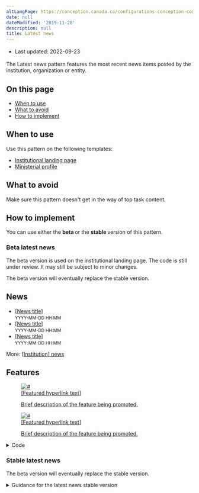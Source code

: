 ```yaml
---
altLangPage: https://conception.canada.ca/configurations-conception-communes/nouveautes.html
date: null
dateModified: '2019-11-28'
description: null
title: Latest news
---
```



<div class="row">
 <div class="col-md-12 pull-left">
  <ul class="list-inline small mrgn-bttm-sm" id="list-inline-desktop-only" style="line-height:1.65em">
   <li class="mrgn-rght-lg">
    Last updated: 2022-09-23
   </li>
  </ul>
 </div>
</div>

<section>
 <p>
  The Latest news pattern features the most recent news items posted by the institution, organization or entity.
 </p>
 <section>
  <h2>
   On this page
  </h2>
  <ul>
   <li>
    <a href="#when">
     When to use
    </a>
   </li>
   <li>
    <a href="#cautions">
     What to avoid
    </a>
   </li>
   <li>
    <a href="#how">
     How to implement
    </a>
   </li>
  </ul>
 </section>
 <section>
  <h2 id="when">
   When to use
  </h2>
  <p>
   Use this pattern on the following templates:
  </p>
  <ul>
   <li>
    <a href="../mandatory-templates/institutional-profile-pages.html">
     Institutional landing page
    </a>
   </li>
   <li>
    <a href="../mandatory-templates/ministerial-profile-pages.html">
     Ministerial profile
    </a>
   </li>
  </ul>
 </section>
 <section>
  <h2 id="cautions">
   What to avoid
  </h2>
  <p>
   Make sure this pattern doesn't get in the way of top task content.
  </p>
 </section>
 <section>
  <h2 id="how">
   How to implement
  </h2>
  <p>
   You can use either the
   <strong>
    beta
   </strong>
   or the
   <strong>
    stable
   </strong>
   version of this pattern.
  </p>
  <h3>
   Beta latest news
  </h3>
  <p>
   The beta version is used on the institutional landing page. The code is still under review. It may still be subject to minor changes.
  </p>
  <p>
   The beta version will eventually replace the stable version.
  </p>
  <div class="pattern-demo mrgn-bttm-md">
   <div class="container">
    <div class="row col-lg-12">
     <section class="col-md-4">
      <h2 class="h3">
       News
      </h2>
      <ul class="feeds-cont list-unstyled lst-spcd feed-active">
       <li>
        <a href="#">
         [News title]
        </a>
        <br/>
        <small class="feeds-date">
         YYYY-MM-DD HH:MM
        </small>
       </li>
       <li>
        <a href="#">
         [News title]
        </a>
        <br/>
        <small class="feeds-date">
         YYYY-MM-DD HH:MM
        </small>
       </li>
       <li>
        <a href="#">
         [News title]
        </a>
        <br/>
        <small class="feeds-date">
         YYYY-MM-DD HH:MM
        </small>
       </li>
      </ul>
      <p>
       More:
       <a class="admin" href="#">
        [Institution] news
       </a>
      </p>
     </section>
     <section class="col-md-8 gc-prtts">
      <h2 class="h3">
       Features
      </h2>
      <div class="row wb-eqht">
       <div class="col-md-6 mrgn-bttm-md">
        <a class="figcaption hght-inhrt" href="#">
         <figure class="well well-sm brdr-rds-0 hght-inhrt">
          <img alt="#" class="img-responsive full-width" src="https://via.placeholder.com/360x203/000000/FFFFFF.png"/>
          <figcaption class="h5">
           [Featured hyperlink text]
          </figcaption>
          <p>
           Brief description of the feature being promoted.
          </p>
         </figure>
        </a>
       </div>
       <div class="col-md-6 mrgn-bttm-md">
        <a class="figcaption hght-inhrt" href="https://www.canada.ca/en/revenue-agency/campaigns/my-benefits-credits.html">
         <figure class="well well-sm brdr-rds-0 hght-inhrt">
          <img alt="#" class="img-responsive full-width" src="https://via.placeholder.com/360x203/000000/FFFFFF.png"/>
          <figcaption class="h5">
           [Featured hyperlink text]
          </figcaption>
          <p>
           Brief description of the feature being promoted.
          </p>
         </figure>
        </a>
       </div>
      </div>
     </section>
     <details>
      <summary>
       Code
      </summary>
      <pre class="prettyprint"><code>&lt;div class="row col-lg-12"&gt;
&lt;section class="col-md-4 wb-feeds limit-3 gc-nws"&gt;
 &lt;h2 class="h3"&gt;News&lt;/h2&gt;
&lt;!-- demonstrates the layout - use json feed where applicable --&gt;
&lt;ul class="feeds-cont list-unstyled lst-spcd feed-active"&gt;
 &lt;li&gt;&lt;a href="#"&gt;[News title]&lt;/a&gt;&lt;br&gt; &lt;small class="feeds-date"&gt;YYYY-MM-DD HH:MM&lt;/small&gt;&lt;/li&gt;
 &lt;li&gt;&lt;a href="#"&gt;[News title]&lt;/a&gt;&lt;br&gt; &lt;small class="feeds-date"&gt;YYYY-MM-DD HH:MM&lt;/small&gt;&lt;/li&gt;
 &lt;li&gt;&lt;a href="#"&gt;[News title]&lt;/a&gt;&lt;br&gt; &lt;small class="feeds-date"&gt;YYYY-MM-DD HH:MM&lt;/small&gt;&lt;/li&gt;
&lt;/ul&gt;
&lt;!-- json feed for news example
&lt;ul class="feeds-cont list-unstyled lst-spcd"&gt;
 &lt;li&gt; &lt;a data-ajax="https://www.canada.ca/content/canadasite/api/nws/fds/en/web-feeds/revenue-agency.json" href="https://www.canada.ca/en/revenue-agency.atom.xml" rel="external"&gt;Canada Revenue Agency news items&lt;/a&gt; &lt;/li&gt;
 &lt;/ul&gt;
--&gt;
&lt;p&gt;More: &lt;a href="#" class="admin"&gt;[Institution] news&lt;/a&gt;&lt;/p&gt;
&lt;/section&gt;
&lt;section class="col-md-8 gc-prtts"&gt;
 &lt;h2 class="h3"&gt;Features&lt;/h2&gt;
  &lt;div class="row wb-eqht"&gt;
   &lt;div class="col-md-6 mrgn-bttm-md"&gt;
    &lt;a class="figcaption hght-inhrt" href="#"&gt;
     &lt;figure class="well well-sm brdr-rds-0 hght-inhrt"&gt;&lt;img class="img-responsive full-width" alt="#" src="https://wet-boew.github.io/themes-dist/GCWeb/img/360x203.png"&gt;
      &lt;figcaption class="h5"&gt;[Featured hyperlink text]&lt;/figcaption&gt;
        &lt;p&gt;Brief description of the feature being promoted.&lt;/p&gt;
        &lt;/figure&gt;
       &lt;/a&gt;
      &lt;/div&gt;
    &lt;div class="col-md-6 mrgn-bttm-md"&gt;
     &lt;a class="figcaption hght-inhrt" href="https://www.canada.ca/en/revenue-agency/campaigns/my-benefits-credits.html"&gt;
     &lt;figure class="well well-sm brdr-rds-0 hght-inhrt"&gt;&lt;img class="img-responsive full-width" alt="#" src="https://wet-boew.github.io/themes-dist/GCWeb/img/360x203.png"&gt;
      &lt;figcaption class="h5"&gt;[Featured hyperlink text]&lt;/figcaption&gt;
      &lt;p&gt;Brief description of the feature being promoted.&lt;/p&gt;
        &lt;/figure&gt;
     &lt;/a&gt;
     &lt;/div&gt;
    &lt;/div&gt;
  &lt;/section&gt;
 &lt;/div&gt;
&lt;/div&gt;</code></pre>
     </details>
    </div>
    <div class="clearfix">
    </div>
    <h3>
     Stable latest news
    </h3>
    <p>
     The beta version will eventually replace the stable version.
    </p>
    <details>
     <summary>
      Guidance for the latest news stable version
     </summary>
     <ul>
      <li>
       It features the most recent news items posted by the entity
      </li>
      <li>
       The heading is labelled “Latest”
      </li>
      <li>
       2 of the featured news items must include an image, a headline hyperlink, additional information and a description text:
       <ul>
        <li>
         can include promotional content, and be prioritized at the institution’s discretion
        </li>
        <li>
         keep description text short and concise
        </li>
       </ul>
      </li>
      <li>
       The types of news products that must be listed as text-only are limited to only those available through news.gc.ca:
       <ul>
        <li>
         media advisories
        </li>
        <li>
         backgrounders
        </li>
        <li>
         news releases
        </li>
        <li>
         speeches
        </li>
        <li>
         statements
        </li>
       </ul>
      </li>
      <li>
       Consult the
       <a href="http://wet-boew.github.io/themes-dist/GCWeb/index-en.html">
        Canada.ca GitHub page
       </a>
       for details on image sizing
      </li>
     </ul>
     <section>
      <h2>
       Working example
      </h2>
      <ul>
       <li>
        <a href="https://wet-boew.github.io/GCWeb/templates/institutional/institution-en.html">
         Institutional profile template
        </a>
       </li>
      </ul>
      <section class="panel panel-primary">
       <header class="panel-heading">
        <h2 class="panel-title">
         Examples
        </h2>
       </header>
       <div class="panel-body">
        <div class="row">
         <figure class="mrgn-bttm-sm">
          <figcaption class="text-center">
           <b>
            Latest news pattern: 2 images
           </b>
          </figcaption>
          <img alt="Screenshot illustrating the latest news pattern with 2 images on Canada.ca. Details on this graphic can be found in the surrounding text." class="img-responsive center-block" src="https://www.canada.ca/content/dam/tbs-sct/images/government-communications/canada-content-style-guide/latest-news-pattern-eng.jpg"/>
         </figure>
        </div>
       </div>
      </section>
     </section>
    </details>
   </div>
  </div>
 </section>
</section>
